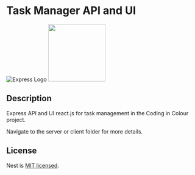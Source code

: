 # Task Manager API and UI

![Express Logo](https://upload.wikimedia.org/wikipedia/commons/6/64/Expressjs.png) <img src="https://upload.wikimedia.org/wikipedia/commons/a/a7/React-icon.svg" width="150px"/>

## Description
Express API and UI react.js for task management in the Coding in Colour project.

Navigate to the server or client folder for more details.


## License

Nest is [MIT licensed](LICENSE).
